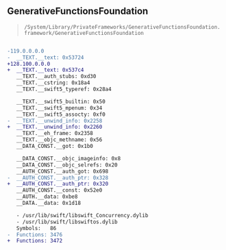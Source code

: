## GenerativeFunctionsFoundation

> `/System/Library/PrivateFrameworks/GenerativeFunctionsFoundation.framework/GenerativeFunctionsFoundation`

```diff

-119.0.0.0.0
-  __TEXT.__text: 0x53724
+128.100.0.0.0
+  __TEXT.__text: 0x537c4
   __TEXT.__auth_stubs: 0xd30
   __TEXT.__cstring: 0x18a4
   __TEXT.__swift5_typeref: 0x28a4

   __TEXT.__swift5_builtin: 0x50
   __TEXT.__swift5_mpenum: 0x34
   __TEXT.__swift5_assocty: 0xf0
-  __TEXT.__unwind_info: 0x2258
+  __TEXT.__unwind_info: 0x2260
   __TEXT.__eh_frame: 0x2358
   __TEXT.__objc_methname: 0x56
   __DATA_CONST.__got: 0x1b0

   __DATA_CONST.__objc_imageinfo: 0x8
   __DATA_CONST.__objc_selrefs: 0x20
   __AUTH_CONST.__auth_got: 0x698
-  __AUTH_CONST.__auth_ptr: 0x328
+  __AUTH_CONST.__auth_ptr: 0x320
   __AUTH_CONST.__const: 0x52e0
   __AUTH.__data: 0xbe8
   __DATA.__data: 0x1d18

   - /usr/lib/swift/libswift_Concurrency.dylib
   - /usr/lib/swift/libswiftos.dylib
   Symbols:   86
-  Functions: 3476
+  Functions: 3472
 

```
